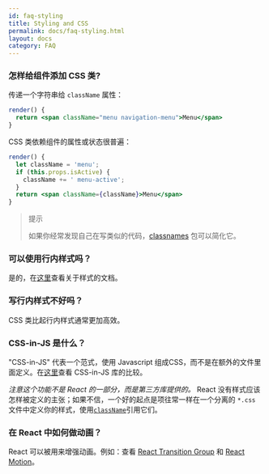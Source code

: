 ```yaml
---
id: faq-styling
title: Styling and CSS
permalink: docs/faq-styling.html
layout: docs
category: FAQ
---
```


### 怎样给组件添加 CSS 类?

传递一个字符串给 `className` 属性：

```jsx
render() {
  return <span className="menu navigation-menu">Menu</span>
}
```

CSS 类依赖组件的属性或状态很普遍：

```jsx
render() {
  let className = 'menu';
  if (this.props.isActive) {
    className += ' menu-active';
  }
  return <span className={className}>Menu</span>
}
```

> 提示
> 
> 如果你经常发现自己在写类似的代码，[classnames](https://www.npmjs.com/package/classnames) 包可以简化它。

### 可以使用行内样式吗？

是的，在[这里](/docs/dom-elements.html#style)查看关于样式的文档。

### 写行内样式不好吗？

CSS 类比起行内样式通常更加高效。

### CSS-in-JS 是什么？

"CSS-in-JS" 代表一个范式，使用 Javascript 组成CSS，而不是在额外的文件里面定义。在[这里](https://github.com/MicheleBertoli/css-in-js)查看 CSS-in-JS 库的比较。

_注意这个功能不是 React 的一部分，而是第三方库提供的。_ React 没有样式应该怎样被定义的主张；如果不信，一个好的起点是项往常一样在一个分离的 `*.css` 文件中定义你的样式，使用[`className`](/docs/dom-elements.html#classname)引用它们。

### 在 React 中如何做动画？

React 可以被用来增强动画。例如：查看 [React Transition Group](https://reactcommunity.org/react-transition-group/) 和 [React Motion](https://github.com/chenglou/react-motion)。
